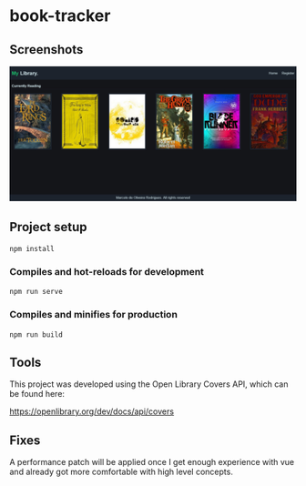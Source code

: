 # book-tracker

## Screenshots

![ScreenShot](/screenshots/Screenshot-Gallery.png)

## Project setup
```
npm install
```

### Compiles and hot-reloads for development
```
npm run serve
```

### Compiles and minifies for production
```
npm run build
```

## Tools

This project was developed using the Open Library Covers API, which can be found here: 

https://openlibrary.org/dev/docs/api/covers

## Fixes

A performance patch will be applied once I get enough experience with vue and already got more comfortable with high level concepts.

